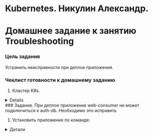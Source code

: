 # Kubernetes. Никулин Александр.
# Домашнее задание к занятию Troubleshooting

### Цель задания

Устранить неисправности при деплое приложения.

### Чеклист готовности к домашнему заданию

1. Кластер K8s.
<details>
  <summart>Details</summart>

  ![alt text](images/image99.png)
</details>
### Задание. При деплое приложение web-consumer не может подключиться к auth-db. Необходимо это исправить

1. Установить приложение по команде:
<details>
  <summary>Детали</summary>

  ```shell
  kubectl apply -f https://raw.githubusercontent.com/netology-code/kuber-homeworks/main/3.5/files/task.yaml
  ```
  2. Выявить проблему и описать.
  3. Исправить проблему, описать, что сделано.
  4. Продемонстрировать, что проблема решена.

  > Установил и вижу сразу проблемы \
  > ![alt text](images/image100.png) \
  > Исправляем \
  > ![alt text](images/image98.png) \ 
  > ![alt text](images/image97.png) \
  > Проверим логи \
  > ![alt text](images/image96.png) \
  > Видно что с приложением auth-db ok, а вот с web есть проблемы, не может достучаться до имени хоста \
  > Вариант первый. \
  > В манифесте указано доменное имя, но можно указать и ip \
  > ![alt text](images/image95.png) \
  > ![alt text](images/image94.png) \
  > Но вариант так себе, ибо после рестарта, ip изменится \
  > Есть ещё пару вариантов. \
  > Разместить их в одном namespace либо указать в манифесте более полную ссылку auth-db.data \
  > Предположу что сервисы не с проста были размещены в разных неймспейсах, поэтому укажем auth-db.data \
  > ![alt text](images/image93.png) \
  > ![alt text](images/image92.png) \
  > Работает
</details>
